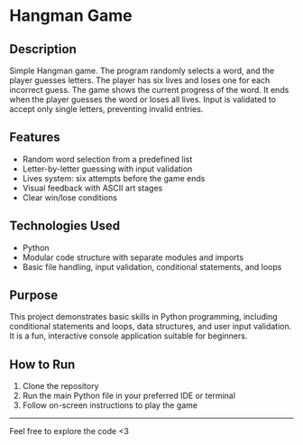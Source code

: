 # Hangman Game

## Description
Simple Hangman game. The program randomly selects a word, and the player guesses letters. The player has six lives and loses one for each incorrect guess. The game shows the current progress of the word. It ends when the player guesses the word or loses all lives. Input is validated to accept only single letters, preventing invalid entries.

## Features
- Random word selection from a predefined list
- Letter-by-letter guessing with input validation
- Lives system: six attempts before the game ends
- Visual feedback with ASCII art stages
- Clear win/lose conditions

## Technologies Used
- Python
- Modular code structure with separate modules and imports
- Basic file handling, input validation, conditional statements, and loops

## Purpose
This project demonstrates basic skills in Python programming, including conditional statements and loops, data structures, and user input validation. It is a fun, interactive console application suitable for beginners.

## How to Run
1. Clone the repository
2. Run the main Python file in your preferred IDE or terminal
3. Follow on-screen instructions to play the game

---

Feel free to explore the code <3
